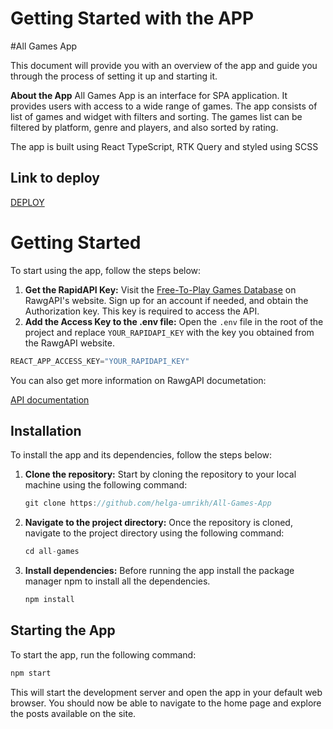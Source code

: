 # Getting Started with the APP

#All Games App

This document will provide you with an overview of the app and guide you through the process of setting it up and starting it.

**About the App**
All Games App is an interface for SPA application. It provides users with access to a wide range of games. The app consists of list of games and widget with filters and sorting. The games list can be filtered by platform, genre and players, and also sorted by rating.

The app is built using React TypeScript, RTK Query and styled using SCSS

## Link to deploy

[DEPLOY]()

# Getting Started

To start using the app, follow the steps below:

1.  **Get the RapidAPI Key:**
    Visit the [Free-To-Play Games Database](https://rawg.io/) on RawgAPI's website. Sign up for an account if needed, and obtain the Authorization key. This key is required to access the API.
2.  **Add the Access Key to the .env file:**
    Open the `.env` file in the root of the project and replace `YOUR_RAPIDAPI_KEY` with the key you obtained from the RawgAPI website.

```cpp
REACT_APP_ACCESS_KEY="YOUR_RAPIDAPI_KEY"
```

You can also get more information on RawgAPI documetation:

[API documentation](https://api.rawg.io/docs/)

## Installation

To install the app and its dependencies, follow the steps below:

1.  **Clone the repository:**
    Start by cloning the repository to your local machine using the following command:
    ```cpp
    git clone https://github.com/helga-umrikh/All-Games-App
    ```
2.  **Navigate to the project directory:**
    Once the repository is cloned, navigate to the project directory using the following command:
    ```cpp
    cd all-games
    ```
3.  **Install dependencies:**
    Before running the app install the package manager npm to install all the dependencies.
    ```cpp
    npm install
    ```

## Starting the App

To start the app, run the following command:

```cpp
npm start
```

This will start the development server and open the app in your default web browser. You should now be able to navigate to the home page and explore the posts available on the site.
